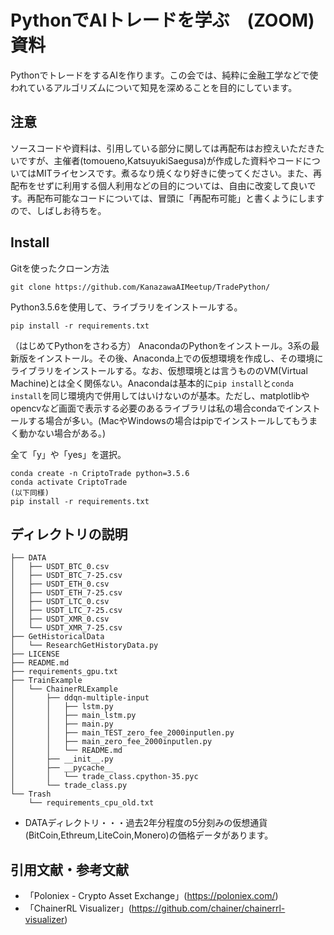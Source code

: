 # PythonでAIトレードを学ぶ　(ZOOM) 資料
PythonでトレードをするAIを作ります。この会では、純粋に金融工学などで使われているアルゴリズムについて知見を深めることを目的にしています。

## 注意
ソースコードや資料は、引用している部分に関しては再配布はお控えいただきたいですが、主催者(tomoueno,KatsuyukiSaegusa)が作成した資料やコードについてはMITライセンスです。煮るなり焼くなり好きに使ってください。また、再配布をせずに利用する個人利用などの目的については、自由に改変して良いです。再配布可能なコードについては、冒頭に「再配布可能」と書くようにしますので、しばしお待ちを。

## Install
Gitを使ったクローン方法
```
git clone https://github.com/KanazawaAIMeetup/TradePython/
```
Python3.5.6を使用して、ライブラリをインストールする。
```
pip install -r requirements.txt
```

（はじめてPythonをさわる方）
AnacondaのPythonをインストール。3系の最新版をインストール。その後、Anaconda上での仮想環境を作成し、その環境にライブラリをインストールする。なお、仮想環境とは言うもののVM(Virtual Machine)とは全く関係ない。Anacondaは基本的に```pip install```と```conda install```を同じ環境内で併用してはいけないのが基本。ただし、matplotlibやopencvなど画面で表示する必要のあるライブラリは私の場合condaでインストールする場合が多い。(MacやWindowsの場合はpipでインストールしてもうまく動かない場合がある。)

全て「y」や「yes」を選択。
```
conda create -n CriptoTrade python=3.5.6
conda activate CriptoTrade
(以下同様)
pip install -r requirements.txt
```

## ディレクトリの説明


```
├── DATA
│   ├── USDT_BTC_0.csv
│   ├── USDT_BTC_7-25.csv
│   ├── USDT_ETH_0.csv
│   ├── USDT_ETH_7-25.csv
│   ├── USDT_LTC_0.csv
│   ├── USDT_LTC_7-25.csv
│   ├── USDT_XMR_0.csv
│   └── USDT_XMR_7-25.csv
├── GetHistoricalData
│   └── ResearchGetHistoryData.py
├── LICENSE
├── README.md
├── requirements_gpu.txt
├── TrainExample
│   └── ChainerRLExample
│       ├── ddqn-multiple-input
│       │   ├── lstm.py
│       │   ├── main_lstm.py
│       │   ├── main.py
│       │   ├── main_TEST_zero_fee_2000inputlen.py
│       │   ├── main_zero_fee_2000inputlen.py
│       │   └── README.md
│       ├── __init__.py
│       ├── __pycache__
│       │   └── trade_class.cpython-35.pyc
│       └── trade_class.py
└── Trash
    └── requirements_cpu_old.txt
```
- DATAディレクトリ・・・過去2年分程度の5分刻みの仮想通貨(BitCoin,Ethreum,LiteCoin,Monero)の価格データがあります。

## 引用文献・参考文献
- 「Poloniex - Crypto Asset Exchange」(https://poloniex.com/)
- 「ChainerRL Visualizer」(https://github.com/chainer/chainerrl-visualizer)


